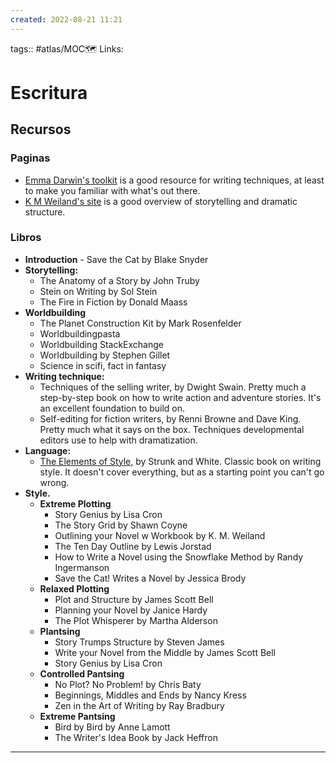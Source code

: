 ```yaml
---
created: 2022-08-21 11:21
---
```

tags:: #atlas/MOC🗺
Links: 
# Escritura

## Recursos
### Paginas
- [Emma Darwin's toolkit](https://emmadarwin.typepad.com/thisitchofwriting/resources.html) is a good resource for writing techniques, at least to make you familiar with what's out there.
- [K M Weiland's site](https://www.helpingwritersbecomeauthors.com/) is a good overview of storytelling and dramatic structure.

### Libros
- **Introduction**
		- Save the Cat by Blake Snyder
- **Storytelling:**
	- The Anatomy of a Story by John Truby
	- Stein on Writing by Sol Stein
	- The Fire in Fiction by Donald Maass
- **Worldbuilding**
	- The Planet Construction Kit by Mark Rosenfelder
	- Worldbuildingpasta
	- Worldbuilding StackExchange
	- Worldbuilding by Stephen Gillet
	- Science in scifi, fact in fantasy
- **Writing technique:**
	- Techniques of the selling writer, by Dwight Swain. Pretty much a step-by-step book on how to write action and adventure stories. It's an excellent foundation to build on.
	- Self-editing for fiction writers, by Renni Browne and Dave King. Pretty much what it says on the box. Techniques developmental editors use to help with dramatization.
- **Language:**
	- [The Elements of Style,](http://www.jlakes.org/ch/web/The-elements-of-style.pdf) by Strunk and White. Classic book on writing style. It doesn't cover everything, but as a starting point you can't go wrong.
- **Style.**
	- **Extreme Plotting**
		- Story Genius by Lisa Cron	
		- The Story Grid by Shawn Coyne
		- Outlining your Novel w Workbook by K. M. Weiland
		- The Ten Day Outline by Lewis Jorstad
		- How to Write a Novel using the Snowflake Method by Randy Ingermanson
		- Save the Cat! Writes a Novel by Jessica Brody
	- **Relaxed Plotting**
		- Plot and Structure by James Scott Bell
		- Planning your Novel by Janice Hardy
		- The Plot Whisperer by Martha Alderson
	- **Plantsing**
		- Story Trumps Structure by Steven James
		- Write your Novel from the Middle by James Scott Bell
		- Story Genius by Lisa Cron
	- **Controlled Pantsing**
		- No Plot? No Problem! by Chris Baty
		- Beginnings, Middles and Ends by Nancy Kress
		- Zen in the Art of Writing by Ray Bradbury
	- **Extreme Pantsing**
		- Bird by Bird by Anne Lamott
		- The Writer's Idea Book by Jack Heffron
___
